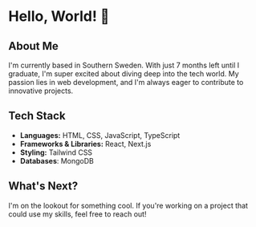 # Hello, World! 👋
## About Me
I'm currently based in Southern Sweden. With just 7 months left until I graduate, I'm super excited about diving deep into the tech world. My passion lies in web development, and I'm always eager to contribute to innovative projects.

## Tech Stack
- **Languages:** HTML, CSS, JavaScript, TypeScript
- **Frameworks & Libraries:** React, Next.js
- **Styling:** Tailwind CSS
- **Databases**: MongoDB

## What's Next?
I'm on the lookout for something cool. If you're working on a project that could use my skills, feel free to reach out!
